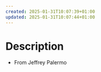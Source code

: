 ```yaml
---
created: 2025-01-31T10:07:39+01:00
updated: 2025-01-31T10:07:44+01:00
---
```

# Description
- From Jeffrey Palermo